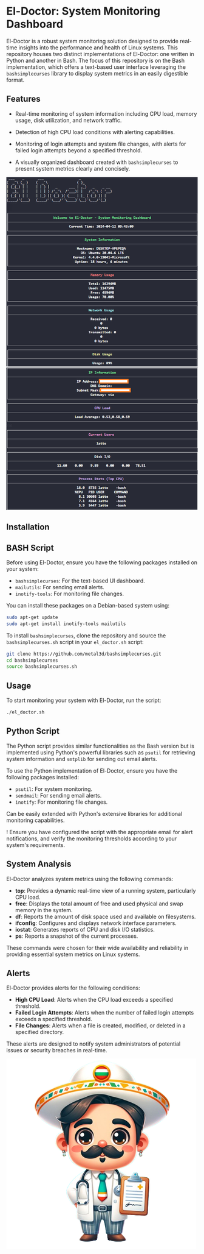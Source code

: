 # El-Doctor: System Monitoring Dashboard

El-Doctor is a robust system monitoring solution designed to provide real-time insights into the performance and health of Linux systems. This repository houses two distinct implementations of El-Doctor: one written in Python and another in Bash. The focus of this repository is on the Bash implementation, which offers a text-based user interface leveraging the `bashsimplecurses` library to display system metrics in an easily digestible format.

## Features

- Real-time monitoring of system information including CPU load, memory usage, disk utilization, and network traffic.
  
- Detection of high CPU load conditions with alerting capabilities.
- Monitoring of login attempts and system file changes, with alerts for failed login attempts beyond a specified threshold.
  
- A visually organized dashboard created with `bashsimplecurses` to present system metrics clearly and concisely.

![alt text](assets/sys_info.png)
![alt text](assets/sys_info2.png)

## Installation

## BASH Script
Before using El-Doctor, ensure you have the following packages installed on your system:

- `bashsimplecurses`: For the text-based UI dashboard.
- `mailutils`: For sending email alerts.
- `inotify-tools`: For monitoring file changes.

You can install these packages on a Debian-based system using:

```sh
sudo apt-get update
sudo apt-get install inotify-tools mailutils
```

To install `bashsimplecurses`, clone the repository and source the `bashsimplecurses.sh` script in your `el_doctor.sh` script:

```sh
git clone https://github.com/metal3d/bashsimplecurses.git
cd bashsimplecurses
source bashsimplecurses.sh
```

## Usage
To start monitoring your system with El-Doctor, run the script:



```sh
./el_doctor.sh
```
## Python Script

The Python script provides similar functionalities as the Bash version but is implemented using Python's powerful libraries such as `psutil` for retrieving system information and `smtplib` for sending out email alerts.

To use the Python implementation of El-Doctor, ensure you have the following packages installed:

- `psutil`: For system monitoring.
- `sendmail`: For sending email alerts.
- `inotify`: For monitoring file changes.

 Can be easily extended with Python's extensive libraries for additional monitoring capabilities.


 ! Ensure you have configured the script with the appropriate email for alert notifications, and verify the monitoring thresholds according to your system's requirements.

## System Analysis
El-Doctor analyzes system metrics using the following commands:

- **top**: Provides a dynamic real-time view of a running system, particularly CPU load.
- **free**: Displays the total amount of free and used physical and swap memory in the system.
- **df**: Reports the amount of disk space used and available on filesystems.
- **ifconfig**: Configures and displays network interface parameters.
- **iostat**: Generates reports of CPU and disk I/O statistics.
- **ps**: Reports a snapshot of the current processes.

These commands were chosen for their wide availability and reliability in providing essential system metrics on Linux systems.

## Alerts
El-Doctor provides alerts for the following conditions:

- **High CPU Load**: Alerts when the CPU load exceeds a specified threshold.
- **Failed Login Attempts**: Alerts when the number of failed login attempts exceeds a specified threshold.
- **File Changes**: Alerts when a file is created, modified, or deleted in a specified directory.

These alerts are designed to notify system administrators of potential issues or security breaches in real-time.


![alt text](assets/el_doctor.png)
